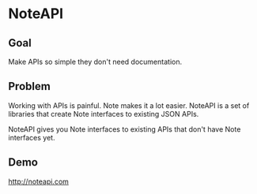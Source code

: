 NoteAPI
=======

Goal
----
Make APIs so simple they don't need documentation.

Problem
-------
Working with APIs is painful. Note makes it a lot easier. NoteAPI is a set of libraries that create Note interfaces to existing JSON APIs.

NoteAPI gives you Note interfaces to existing APIs that don't have Note interfaces yet.

Demo
----
http://noteapi.com


    
